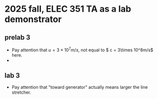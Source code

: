 # 2025 fall, ELEC 351 TA as a lab demonstrator

## prelab 3

- Pay attention that $u = 3\times10^7 m/s$, not equal to $ c = 3\times 10^8m/s$ here.
- 

## lab 3

- Pay attention that "toward generator" actually means larger the line stretcher.

